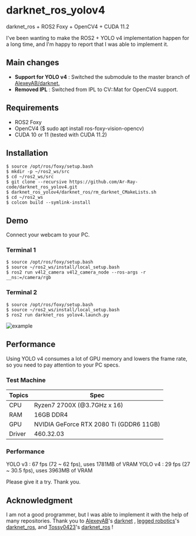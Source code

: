 # darknet_ros_yolov4
darknet_ros + ROS2 Foxy + OpenCV4 + CUDA 11.2



I've been wanting to make the ROS2 + YOLO v4 implementation happen for a long time, and I'm happy to report that I was able to implement it.

## Main changes
- __Support for YOLO v4__ : Switched the submodule to the master branch of [AlexeyAB/darknet.](https://github.com/AlexeyAB/darknet)
- __Removed IPL__ : Switched from IPL to CV::Mat for OpenCV4 support.

## Requirements
- ROS2 Foxy
- OpenCV4 ($ sudo apt install ros-foxy-vision-opencv)
- CUDA 10 or 11 (tested with CUDA 11.2)

## Installation
```
$ source /opt/ros/foxy/setup.bash
$ mkdir -p ~/ros2_ws/src
$ cd ~/ros2_ws/src
$ git clone --recursive https://github.com/Ar-Ray-code/darknet_ros_yolov4.git
$ darknet_ros_yolov4/darknet_ros/rm_darknet_CMakeLists.sh
$ cd ~/ros2_ws
$ colcon build --symlink-install
```
## Demo

Connect your webcam to your PC.

### Terminal 1
```
$ source /opt/ros/foxy/setup.bash
$ source ~/ros2_ws/install/local_setup.bash
$ ros2 run v4l2_camera v4l2_camera_node --ros-args -r __ns:=/camera/rgb
```
### Terminal 2
```
$ source /opt/ros/foxy/setup.bash
$ source ~/ros2_ws/install/local_setup.bash
$ ros2 run darknet_ros yolov4.launch.py
```
![example](https://user-images.githubusercontent.com/67567093/117596596-a2c8db00-b17e-11eb-90f9-146212e64567.png)

## Performance

Using YOLO v4 consumes a lot of GPU memory and lowers the frame rate, so you need to pay attention to your PC specs.

### Test Machine

| Topics | Spec                                    |
| ------ | --------------------------------------- |
| CPU    | Ryzen7 2700X (@3.7GHz x 16)             |
| RAM    | 16GB DDR4                               |
| GPU    | NVIDIA GeForce RTX 2080 Ti (GDDR6 11GB) |
| Driver | 460.32.03                               |

### Performance

YOLO v3 : 67 fps (72 ~ 62 fps), uses 1781MB of VRAM
YOLO v4 : 29 fps (27 ~ 30.5 fps), uses 3963MB of VRAM



Please give it a try. Thank you.



## Acknowledgment
 I am not a good programmer, but I was able to implement it with the help of many repositories. Thank you to [AlexeyAB](https://github.com/AlexeyAB)'s [darknet](https://github.com/AlexeyAB/darknet) , [legged robotics](https://github.com/leggedrobotics)'s [darknet_ros](https://github.com/leggedrobotics/darknet_ros), and [Tossy0423](https://github.com/Tossy0423/)'s [darknet_ros](https://github.com/Tossy0423/yolov4-for-darknet_ros/) !